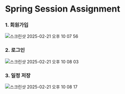 # Spring Session Assignment

### 1. 회원가입

![스크린샷 2025-02-21 오후 10 07 56](https://github.com/user-attachments/assets/49e32711-dd07-4032-9fe3-f05491717c42)


### 2. 로그인

![스크린샷 2025-02-21 오후 10 08 03](https://github.com/user-attachments/assets/ab72b4a1-1bf7-4958-9dd0-f16331e26013)


### 3. 일정 저장

![스크린샷 2025-02-21 오후 10 08 17](https://github.com/user-attachments/assets/3ab7418c-e575-4af3-91f9-d2410cf2b754)
